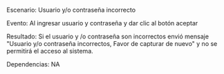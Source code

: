 Escenario:
	Usuario y/o contraseña incorrecto

Evento:
	Al ingresar usuario y contraseña y dar clic al botón aceptar

Resultado:
Si el usuario y /o contraseña son incorrectos envió mensaje "Usuario y/o contraseña incorrectos, Favor de capturar de nuevo" y no se permitirá el acceso al sistema.

Dependencias:
NA
